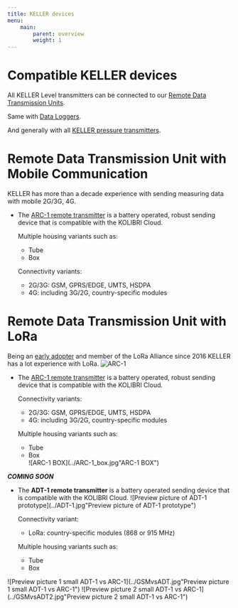 ```yaml
---
title: KELLER devices
menu:
    main:
        parent: overview
        weight: 1
---
```



# Compatible KELLER devices
All KELLER Level transmitters can be connected to our [Remote Data Transmission Units](http://www.keller-druck.ch/home_e/paprod_e/hm_level_e.asp).

Same with [Data Loggers](http://www.keller-druck.ch/home_e/paprod_e/hm_loggers_e.asp).

And generally with all [KELLER pressure transmitters](http://www.keller-druck.ch/home_e/paprod_e/hm_transm_e.asp).

# Remote Data Transmission Unit with Mobile Communication
KELLER has more than a decade experience with sending measuring data with mobile 2G/3G, 4G.

- The [ARC-1 remote transmitter](http://www.keller-druck.ch/home_e/paprod_e/arc1_e.asp) is a battery operated, robust sending device that is compatible with the KOLIBRI Cloud.

  Multiple housing variants such as:
   - Tube
   - Box

  Connectivity variants:
  - 2G/3G:	GSM, GPRS/EDGE, UMTS, HSDPA
  - 4G: including 3G/2G, country-specific modules

# Remote Data Transmission Unit with LoRa
Being an [early adopter](https://www.thethingsnetwork.org/labs/story/pressure-manometer-node-shows-live-data-on-a-website-1) and member of the LoRa Alliance since 2016 KELLER has a lot experience with LoRa.
 ![ARC-1](../ARC-1.jpg"ARC-1")

- The [ARC-1 remote transmitter](http://www.keller-druck.ch/home_e/paprod_e/arc1_e.asp) is a battery operated, robust sending device that is compatible with the KOLIBRI Cloud.

  Connectivity variants:  
  - 2G/3G:	GSM, GPRS/EDGE, UMTS, HSDPA
  - 4G: including 3G/2G, country-specific modules

  Multiple housing variants such as:  
   - Tube  
   - Box  
   ![ARC-1 BOX](../ARC-1_box.jpg"ARC-1 BOX")

***COMING SOON***  

- The **ADT-1 remote transmitter** is a battery operated sending device that is compatible with the KOLIBRI Cloud.
 ![Preview picture of ADT-1 prototype](../ADT-1.jpg"Preview picture of ADT-1 prototype")  

  Connectivity variant:  
  - LoRa: country-specific modules (868 or 915 MHz)  

  Multiple housing variants such as:  
   - Tube  
   - Box  



 ![Preview picture 1 small ADT-1 vs ARC-1](../GSMvsADT.jpg"Preview picture 1 small ADT-1 vs ARC-1")
 ![Preview picture 2 small ADT-1 vs ARC-1](../GSMvsADT2.jpg"Preview picture 2 small ADT-1 vs ARC-1")
